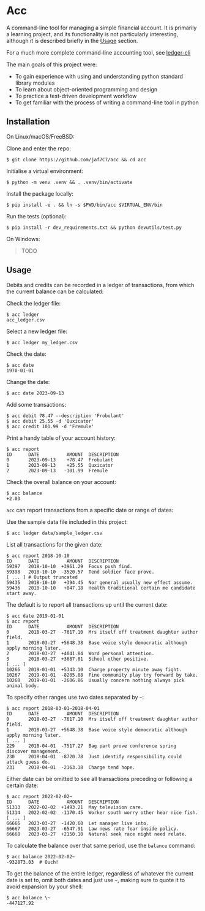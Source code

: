 Acc
===

A command-line tool for managing a simple financial account. It is primarily a
learning project, and its functionality is not particularly interesting, although
it is described briefly in the [Usage](#usage) section.

For a much more complete command-line accounting tool, see
[ledger-cli](https://ledger-cli.org)

The main goals of this project were:

* To gain experience with using and understanding python standard library modules
* To learn about object-oriented programming and design
* To practice a test-driven development workflow
* To get familiar with the process of writing a command-line tool in python


Installation
------------

On Linux/macOS/FreeBSD:

Clone and enter the repo:
```
$ git clone https://github.com/jaf7C7/acc && cd acc
```

Initialise a virtual environment:
```
$ python -m venv .venv && . .venv/bin/activate
```

Install the package locally:
```
$ pip install -e . && ln -s $PWD/bin/acc $VIRTUAL_ENV/bin
```

Run the tests (optional):
```
$ pip install -r dev_requirements.txt && python devutils/test.py
```

On Windows:

> TODO


Usage
-----

Debits and credits can be recorded in a ledger of transactions, from which the
current balance can be calculated:

Check the ledger file:
```
$ acc ledger
acc_ledger.csv
```

Select a new ledger file:
```
$ acc ledger my_ledger.csv
```

Check the date:
```
$ acc date
1970-01-01
```

Change the date:
```
$ acc date 2023-09-13
```

Add some transactions:
```
$ acc debit 78.47 --description 'Frobulant'
$ acc debit 25.55 -d 'Quxicator'
$ acc credit 101.99 -d 'Fremule'
```

Print a handy table of your account history:
```
$ acc report
ID      DATE          AMOUNT  DESCRIPTION
0       2023-09-13    +78.47  Frobulant
1       2023-09-13    +25.55  Quxicator
2       2023-09-13   -101.99  Fremule
```

Check the overall balance on your account:
```
$ acc balance
+2.03
```

`acc` can report transactions from a specific date or range of dates:

Use the sample data file included in this project:
```
$ acc ledger data/sample_ledger.csv
```

List all transactions for the given date:
```
$ acc report 2018-10-10
ID      DATE          AMOUNT  DESCRIPTION
59397   2018-10-10  +3961.29  Focus push find.
59398   2018-10-10  -3520.57  Tend soldier face prove.
[ ... ] # Output truncated
59435   2018-10-10   +394.45  Nor general usually new effect assume.
59436   2018-10-10   +847.18  Health traditional certain me candidate start away.
```

The default is to report all transactions up until the current date:
```
$ acc date 2019-01-01
$ acc report
ID      DATE          AMOUNT  DESCRIPTION
0       2018-03-27  -7617.10  Mrs itself off treatment daughter author field.
1       2018-03-27  +5648.38  Base voice style democratic although apply morning later.
2       2018-03-27  +4041.84  Word personal attention.
3       2018-03-27  +3687.01  School other positive.
[ ... ]
10266   2019-01-01  +5343.10  Charge property minute away fight.
10267   2019-01-01  -8205.88  Fine community play try forward by take.
10268   2019-01-01  -2606.86  Usually concern nothing always pick animal body.
```

To specify other ranges use two dates separated by `~`:
```
$ acc report 2018-03-01~2018-04-01
ID      DATE          AMOUNT  DESCRIPTION
0       2018-03-27  -7617.10  Mrs itself off treatment daughter author field.
1       2018-03-27  +5648.38  Base voice style democratic although apply morning later.
[ ... ]
229     2018-04-01  -7517.27  Bag part prove conference spring discover management.
230     2018-04-01  -8720.78  Just identify responsibility could attack guess do.
231     2018-04-01  -2163.18  Charge tend hope.
```

Either date can be omitted to see all transactions preceding or following a certain
date:
```
$ acc report 2022-02-02~
ID      DATE          AMOUNT  DESCRIPTION
51313   2022-02-02  +1493.21  May television care.
51314   2022-02-02  -1170.45  Worker south worry other hear nice fish.
[ ... ]
66666   2023-03-27  -1420.60  Let manager live into.
66667   2023-03-27  -6547.91  Law news rate fear inside policy.
66668   2023-03-27  +2150.10  Natural seek race night need relate.
```

To calculate the balance over that same period, use the `balance` command:
```
$ acc balance 2022-02-02~
-932873.03  # Ouch!
```

To get the balance of the entire ledger, regardless of whatever the current date is
set to, omit both dates and just use `~`, making sure to quote it to avoid expansion
by your shell:
```
$ acc balance \~
-447127.92
```
